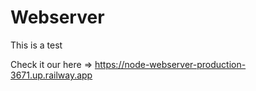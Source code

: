 # Webserver

This is a test

Check it our here => https://node-webserver-production-3671.up.railway.app
